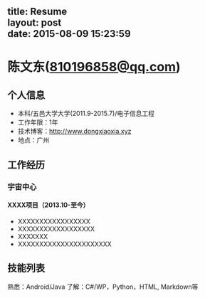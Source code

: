 title: Resume  
layout: post  
date: 2015-08-09 15:23:59
---
# 陈文东(810196858@qq.com)
## 个人信息
 - 本科/五邑大学大学(2011.9-2015.7)/电子信息工程
 - 工作年限：1年
 - 技术博客：http://www.dongxiaoxia.xyz
 - 地点：广州
 
## 工作经历
### 宇宙中心
#### XXXX项目（2013.10-至今）
 - XXXXXXXXXXXXXXXXX
 - XXXXXXXXXXXXXXXXXX
 - XXXXXXX
 - XXXXXXXXXXXXXXXXXXXXXX 
 
## 技能列表
熟悉：Android/Java
了解：C#/WP，Python，HTML, Markdown等